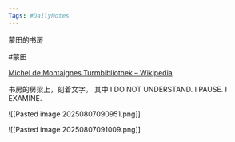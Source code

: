 ```yaml
---
Tags: #DailyNotes 
---
```


蒙田的书房

#蒙田

[Michel de Montaignes Turmbibliothek – Wikipedia](https://de.wikipedia.org/wiki/Michel_de_Montaignes_Turmbibliothek#Inschriften_auf_den_Deckenbalken)

书房的房梁上，刻着文字。
其中 I DO NOT UNDERSTAND. I PAUSE. I EXAMINE.

![[Pasted image 20250807090951.png]]

![[Pasted image 20250807091009.png]]

